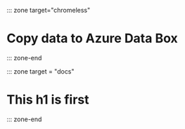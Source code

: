 ::: zone target="chromeless"
# Copy data to Azure Data Box
::: zone-end

::: zone target = "docs"
# This h1 is first
::: zone-end